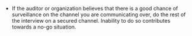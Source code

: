 
  * If the auditor or organization believes that there is a good chance of surveillance on the channel you are communicating over, do the rest of the interview on a secured channel. Inability to do so contributes towards a no-go situation.
